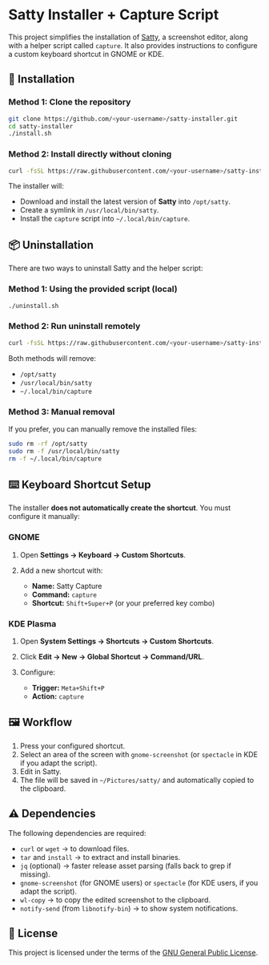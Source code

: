 # Satty Installer + Capture Script

This project simplifies the installation of [Satty](https://github.com/gabm/Satty), a screenshot editor, along with a helper script called `capture`. It also provides instructions to configure a custom keyboard shortcut in GNOME or KDE.

## 🚀 Installation

### Method 1: Clone the repository

```bash
git clone https://github.com/<your-username>/satty-installer.git
cd satty-installer
./install.sh
```

### Method 2: Install directly without cloning

```bash
curl -fsSL https://raw.githubusercontent.com/<your-username>/satty-installer/main/install.sh | bash
```

The installer will:

* Download and install the latest version of **Satty** into `/opt/satty`.
* Create a symlink in `/usr/local/bin/satty`.
* Install the `capture` script into `~/.local/bin/capture`.

## 📦 Uninstallation

There are two ways to uninstall Satty and the helper script:

### Method 1: Using the provided script (local)

```bash
./uninstall.sh
```

### Method 2: Run uninstall remotely

```bash
curl -fsSL https://raw.githubusercontent.com/<your-username>/satty-installer/main/uninstall.sh | bash
```

Both methods will remove:

* `/opt/satty`
* `/usr/local/bin/satty`
* `~/.local/bin/capture`

### Method 3: Manual removal

If you prefer, you can manually remove the installed files:

```bash
sudo rm -rf /opt/satty
sudo rm -f /usr/local/bin/satty
rm -f ~/.local/bin/capture
```

## ⌨️ Keyboard Shortcut Setup

The installer **does not automatically create the shortcut**. You must configure it manually:

### GNOME

1. Open **Settings → Keyboard → Custom Shortcuts**.
2. Add a new shortcut with:

   * **Name:** Satty Capture
   * **Command:** `capture`
   * **Shortcut:** `Shift+Super+P` (or your preferred key combo)

### KDE Plasma

1. Open **System Settings → Shortcuts → Custom Shortcuts**.
2. Click **Edit → New → Global Shortcut → Command/URL**.
3. Configure:

   * **Trigger:** `Meta+Shift+P`
   * **Action:** `capture`

## 🖼️ Workflow

1. Press your configured shortcut.
2. Select an area of the screen with `gnome-screenshot` (or `spectacle` in KDE if you adapt the script).
3. Edit in Satty.
4. The file will be saved in `~/Pictures/satty/` and automatically copied to the clipboard.

## ⚠️ Dependencies

The following dependencies are required:

* `curl` or `wget` → to download files.
* `tar` and `install` → to extract and install binaries.
* `jq` (optional) → faster release asset parsing (falls back to grep if missing).
* `gnome-screenshot` (for GNOME users) or `spectacle` (for KDE users, if you adapt the script).
* `wl-copy` → to copy the edited screenshot to the clipboard.
* `notify-send` (from `libnotify-bin`) → to show system notifications.

## 📜 License

This project is licensed under the terms of the [GNU General Public License](./LICENSE).
